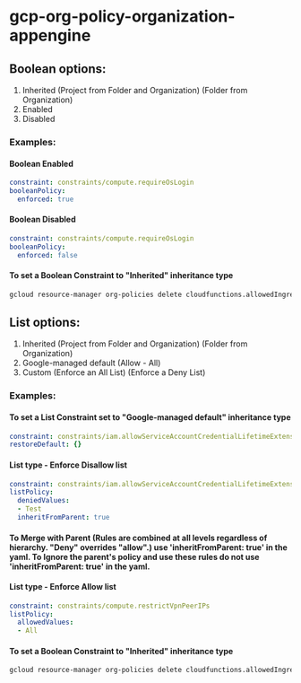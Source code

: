 # gcp-org-policy-organization-appengine

## Boolean options:
1. Inherited
(Project from Folder and Organization)
(Folder from Organization)
2. Enabled
3. Disabled

### Examples:

#### Boolean Enabled

```yaml
constraint: constraints/compute.requireOsLogin
booleanPolicy:
  enforced: true
```

#### Boolean Disabled

```yaml
constraint: constraints/compute.requireOsLogin
booleanPolicy:
  enforced: false
```

#### To set a Boolean Constraint to "Inherited" inheritance type

```bash
gcloud resource-manager org-policies delete cloudfunctions.allowedIngressSettings --organization <project-id>
```

## List options: 
1. Inherited
(Project from Folder and Organization)
(Folder from Organization)
2. Google-managed default 
(Allow - All)
3. Custom 
(Enforce an All List)
(Enforce a Deny List) 


### Examples:

#### To set a List Constraint set to "Google-managed default" inheritance type

```yaml
constraint: constraints/iam.allowServiceAccountCredentialLifetimeExtension
restoreDefault: {}
```

#### List type - Enforce Disallow list

```yaml
constraint: constraints/iam.allowServiceAccountCredentialLifetimeExtension
listPolicy:
  deniedValues:
  - Test
  inheritFromParent: true
```

#### To Merge with Parent (Rules are combined at all levels regardless of hierarchy. "Deny" overrides "allow".) use 'inheritFromParent: true' in the yaml. To Ignore the parent's policy and use these rules do not use 'inheritFromParent: true' in the yaml.

#### List type - Enforce Allow list

```yaml
constraint: constraints/compute.restrictVpnPeerIPs
listPolicy:
  allowedValues:
  - All
```

#### To set a Boolean Constraint to "Inherited" inheritance type
```bash
gcloud resource-manager org-policies delete cloudfunctions.allowedIngressSettings --organization <project-id>
```
